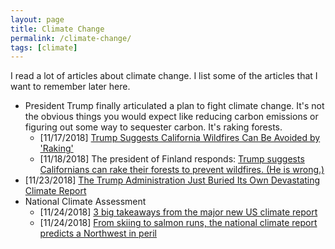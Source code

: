 ```yaml
---
layout: page
title: Climate Change
permalink: /climate-change/
tags: [climate]
---
```


I read a lot of articles about climate change. I list some of the
articles that I want to remember later here.

- President Trump finally articulated a plan to fight climate
  change. It's not the obvious things you would expect like reducing
  carbon emissions or figuring out some way to sequester carbon. It's
  raking forests.
  - [11/17/2018] [Trump Suggests California Wildfires Can Be Avoided
    by
    'Raking'](https://earther.gizmodo.com/trump-suggests-california-wildfires-can-be-avoided-by-r-1830516283)
  - [11/18/2018] The president of Finland responds: [Trump suggests
    Californians can rake their forests to prevent wildfires. (He is
    wrong.)](https://www.washingtonpost.com/world/2018/11/18/trump-suggests-californians-can-rake-their-forests-prevent-wildfires-he-is-wrong/)
- [11/23/2018] [The Trump Administration Just Buried Its Own
  Devastating Climate
  Report](https://www.motherjones.com/politics/2018/11/trump-admin-devastating-climate-report-black-friday/)
- National Climate Assessment
  - [11/24/2018] [3 big takeaways from the major new US climate
    report](https://www.vox.com/2018/11/24/18109883/climate-report-2018-national-assessment)
  - [11/24/2018] [From skiing to salmon runs, the national climate
    report predicts a Northwest in
    peril](https://www.seattletimes.com/seattle-news/environment/national-climate-assessment-paints-grim-picture-for-northwest/)
